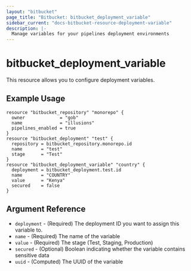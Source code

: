 ```yaml
---
layout: "bitbucket"
page_title: "Bitbucket: bitbucket_deployment_variable"
sidebar_current: "docs-bitbucket-resource-deployment-variable"
description: |-
  Manage variables for your pipelines deployment environments
---
```



# bitbucket\_deployment\_variable

This resource allows you to configure deployment variables.

## Example Usage

```hcl
resource "bitbucket_repository" "monorepo" {
  owner             = "gob"
  name              = "illusions"
  pipelines_enabled = true
}
resource "bitbucket_deployment" "test" {
  repository = bitbucket_repository.monorepo.id
  name       = "test"
  stage      = "Test"
}
resource "bitbucket_deployment_variable" "country" {
  deployment = bitbucket_deployment.test.id
  name       = "COUNTRY"
  value      = "Kenya"
  secured    = false
}
```

## Argument Reference

* `deployment` - (Required) The deployment ID you want to assign this variable to.
* `name` - (Required) The name of the variable
* `value` - (Required) The stage (Test, Staging, Production)
* `secured` - (Optional) Boolean indicating whether the variable contains sensitive data
* `uuid` - (Computed) The UUID of the variable
